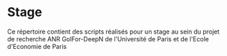 # Stage

Ce répertoire contient des scripts réalisés pour un stage au sein du projet de recherche ANR GolFor-DeepN de l'Université de Paris et de l'Ecole d'Economie de Paris
